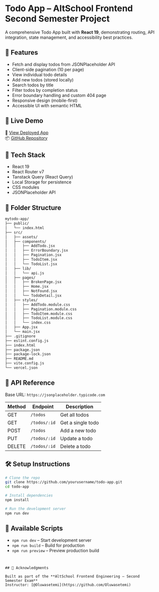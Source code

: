 # Todo App – AltSchool Frontend Second Semester Project

A comprehensive Todo App built with **React 19**, demonstrating routing, API integration, state management, and accessibility best practices.

## 🌟 Features

- Fetch and display todos from JSONPlaceholder API
- Client-side pagination (10 per page)
- View individual todo details
- Add new todos (stored locally)
- Search todos by title
- Filter todos by completion status
- Error boundary handling and custom 404 page
- Responsive design (mobile-first)
- Accessible UI with semantic HTML

## 🚀 Live Demo

🔗 [View Deployed App](https://alt-react.vercel.app/)  
📦 [GitHub Repository](https://github.com/elinah254/alt-react.git) 

## 🔧 Tech Stack

- React 19
- React Router v7
- Tanstack Query (React Query)
- Local Storage for persistence
- CSS modules
- JSONPlaceholder API

## 📁 Folder Structure
```bash
mytodo-app/
├── public/
│   └── index.html
├── src/
│   ├── assets/
│   ├── components/
│   │   ├── AddTodo.jsx
│   │   ├── ErrorBoundary.jsx
│   │   ├── Pagination.jsx
│   │   ├── TodoItem.jsx
│   │   └── TodoList.jsx
│   ├── lib/
│   │   └── api.js
│   ├── pages/
│   │   ├── BrokenPage.jsx
│   │   ├── Home.jsx
│   │   ├── NotFound.jsx
│   │   └── TodoDetail.jsx
│   ├── styles/
│   │   ├── AddTodo.module.css
│   │   ├── Pagination.module.css
│   │   ├── TodoItem.module.css
│   │   ├── TodoList.module.css
│   │   └── index.css
│   ├── App.jsx
│   └── main.jsx
├── .gitignore
├── eslint.config.js
├── index.html
├── package.json
├── package-lock.json
├── README.md
├── vite.config.js
└── vercel.json
````


## 📡 API Reference

Base URL: `https://jsonplaceholder.typicode.com`

| Method | Endpoint     | Description       |
| ------ | ------------ | ----------------- |
| GET    | `/todos`     | Get all todos     |
| GET    | `/todos/:id` | Get a single todo |
| POST   | `/todos`     | Add a new todo    |
| PUT    | `/todos/:id` | Update a todo     |
| DELETE | `/todos/:id` | Delete a todo     |

## 🛠️ Setup Instructions

```bash
# Clone the repo
git clone https://github.com/yourusername/todo-app.git
cd todo-app

# Install dependencies
npm install

# Run the development server
npm run dev
```

## 🧪 Available Scripts

* `npm run dev` – Start development server
* `npm run build` – Build for production
* `npm run preview` – Preview production build


```


## 🙏 Acknowledgments

Built as part of the **AltSchool Frontend Engineering – Second Semester Exam**
Instructor: [@Oluwasetemi](https://github.com/Oluwasetemi)

